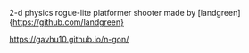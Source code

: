 2-d physics rogue-lite platformer shooter made by [landgreen]{https://github.com/landgreen}

https://gavhu10.github.io/n-gon/
